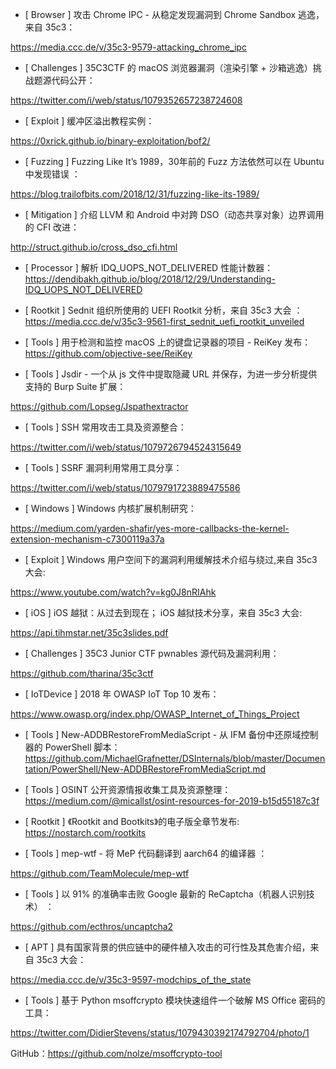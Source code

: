* [ Browser ]  攻击 Chrome IPC - 从稳定发现漏洞到 Chrome Sandbox 逃逸，来自 35c3： 

https://media.ccc.de/v/35c3-9579-attacking_chrome_ipc



* [ Challenges ]  35C3CTF 的 macOS 浏览器漏洞（渲染引擎 + 沙箱逃逸）挑战题源代码公开： 

https://twitter.com/i/web/status/1079352657238724608



* [ Exploit ]  缓冲区溢出教程实例： 

https://0xrick.github.io/binary-exploitation/bof2/



* [ Fuzzing ]  Fuzzing Like It’s 1989，30年前的 Fuzz 方法依然可以在 Ubuntu 中发现错误 ：

 https://blog.trailofbits.com/2018/12/31/fuzzing-like-its-1989/



* [ Mitigation ]  介绍 LLVM 和 Android 中对跨 DSO（动态共享对象）边界调用的 CFI 改进：

 http://struct.github.io/cross_dso_cfi.html



* [ Processor ]  解析 IDQ_UOPS_NOT_DELIVERED 性能计数器：https://dendibakh.github.io/blog/2018/12/29/Understanding-IDQ_UOPS_NOT_DELIVERED



* [ Rootkit ]   Sednit 组织所使用的 UEFI Rootkit 分析，来自 35c3  大会 ：https://media.ccc.de/v/35c3-9561-first_sednit_uefi_rootkit_unveiled



* [ Tools ]  用于检测和监控 macOS 上的键盘记录器的项目 - ReiKey 发布：https://github.com/objective-see/ReiKey



* [ Tools ]  Jsdir - 一个从 js 文件中提取隐藏 URL 并保存，为进一步分析提供支持的 Burp Suite 扩展：

https://github.com/Lopseg/Jspathextractor



* [ Tools ]  SSH 常用攻击工具及资源整合：

https://twitter.com/i/web/status/1079726794524315649



* [ Tools ]  SSRF 漏洞利用常用工具分享：

https://twitter.com/i/web/status/1079791723889475586



* [ Windows ]  Windows 内核扩展机制研究： 

https://medium.com/yarden-shafir/yes-more-callbacks-the-kernel-extension-mechanism-c7300119a37a



* [ Exploit ]  Windows 用户空间下的漏洞利用缓解技术介绍与绕过,来自 35c3 大会: 

https://www.youtube.com/watch?v=kg0J8nRIAhk



* [ iOS ]  iOS 越狱：从过去到现在； iOS 越狱技术分享，来自 35c3 大会: 

https://api.tihmstar.net/35c3slides.pdf



* [ Challenges ]  35C3 Junior CTF pwnables 源代码及漏洞利用： 

https://github.com/tharina/35c3ctf



* [ IoTDevice ]  2018 年 OWASP IoT Top 10 发布： 

https://www.owasp.org/index.php/OWASP_Internet_of_Things_Project



* [ Tools ]  New-ADDBRestoreFromMediaScript - 从 IFM 备份中还原域控制器的 PowerShell 脚本： https://github.com/MichaelGrafnetter/DSInternals/blob/master/Documentation/PowerShell/New-ADDBRestoreFromMediaScript.md



* [ Tools ]  OSINT 公开资源情报收集工具及资源整理： https://medium.com/@micallst/osint-resources-for-2019-b15d55187c3f



* [ Rootkit ]  《Rootkit and Bootkits》的电子版全章节发布: https://nostarch.com/rootkits



* [ Tools ]  mep-wtf - 将 MeP 代码翻译到 aarch64 的编译器 ： 

https://github.com/TeamMolecule/mep-wtf



* [ Tools ]  以 91% 的准确率击败 Google 最新的 ReCaptcha（机器人识别技术） ： 

https://github.com/ecthros/uncaptcha2



* [ APT ]  具有国家背景的供应链中的硬件植入攻击的可行性及其危害介绍，来自 35c3 大会： 

https://media.ccc.de/v/35c3-9597-modchips_of_the_state



* [ Tools ]  基于 Python msoffcrypto 模块快速组件一个破解 MS Office 密码的工具： 

https://twitter.com/DidierStevens/status/1079430392174792704/photo/1

GitHub：https://github.com/nolze/msoffcrypto-tool